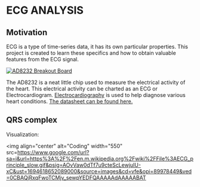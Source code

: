 # ECG ANALYSIS

## Motivation
ECG is a type of time-series data, it has its own particular properties.
This project is created to learn these specifics and how to obtain valuable features from the ECG signal.

[![AD8232 Breakout Board](https://cdn.sparkfun.com/assets/learn_tutorials/2/5/0/HeartRateBoardFront.jpg)](https://www.sparkfun.com/products/12650)

The AD8232 is a neat little chip used to measure the electrical activity of the heart. This electrical activity can be charted as an ECG or Electrocardiogram. [Electrocardiography](http://en.wikipedia.org/wiki/Electrocardiography) is used to help diagnose various heart conditions. [The datasheet can be found here.](https://cdn.sparkfun.com/datasheets/Sensors/Biometric/AD8232.pdf)


## QRS complex
Visualization:

<img align="center" alt="Coding" width="550" 
src=https://www.google.com/url?sa=i&url=https%3A%2F%2Fen.m.wikipedia.org%2Fwiki%2FFile%3AECG_principle_slow.gif&psig=AOvVaw0dTf7u9cteScLewjuIU-xC&ust=1694618652089000&source=images&cd=vfe&opi=89978449&ved=0CBAQjRxqFwoTCMjv_sewpYEDFQAAAAAdAAAAABAT
